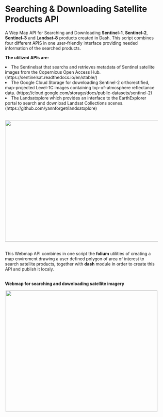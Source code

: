 # Searching & Downloading Satellite Products API
A Wep Map API  for Searching and Downloading <b>Sentinel-1</b>, <b>Sentinel-2</b>, <b>Sentinel-3</b> and <b>Landsat-8</b> products created in Dash. This script combines four different APIS in one user-friendly interface providing needed information of the searched products. 

<b>The utilized APIs are:</b>
  <li>The Sentinelsat that searchs and retrieves metadata of Sentinel satellite images from the Copernicus Open Access Hub. (https://sentinelsat.readthedocs.io/en/stable/)</li>
  <li>The Google Cloud Storage for downloading Sentinel-2 orthorectified, map-projected Level-1C images containing top-of-atmosphere reflectance data. (https://cloud.google.com/storage/docs/public-datasets/sentinel-2)</li>
  <li>The Landsatxplore which provides an interface to the EarthExplorer portal to search and download Landsat Collections scenes. (https://github.com/yannforget/landsatxplore)</li>
<br/>
<p align="center">
  <img src="https://user-images.githubusercontent.com/39597223/144752813-2b9fe956-b8b7-4c58-b249-92e51f79eca9.png" width="700" height="400" >
</p>

 <br>
 This Webmap API combines in one script the <b>folium</b> utilities of creating a map enviroment drawing a user defined polygon of area of interest to search satellite products, together
 with <b>dash</b> module in order to create this API and publish it localy. 
 <br/>
 <br>
 
 
<b>Webmap for searching and downloading satellite imagery</b>
<p align="center">
  <img src="https://user-images.githubusercontent.com/39597223/144754131-e6479ebb-7b14-4211-8453-aed331367848.gif" width="500" height="400" >
  </p>
